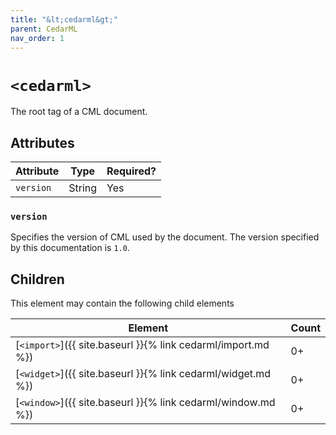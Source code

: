 ```yaml
---
title: "&lt;cedarml&gt;"
parent: CedarML
nav_order: 1
---
```

# `<cedarml>`
The root tag of a CML document.

## Attributes

| Attribute | Type   | Required? |
|-----------|--------|-----------|
| `version` | String | Yes       |

### `version`
Specifies the version of CML used by the document. The version specified by
this documentation is `1.0`.

## Children
This element may contain the following child elements

| Element                                                       | Count |
|---------------------------------------------------------------|-------|
| [`<import>`]({{ site.baseurl }}{% link cedarml/import.md %})  | 0+    |
| [`<widget>`]({{ site.baseurl }}{% link cedarml/widget.md %})  | 0+    |
| [`<window>`]({{ site.baseurl }}{% link cedarml/window.md %})  | 0+    |
